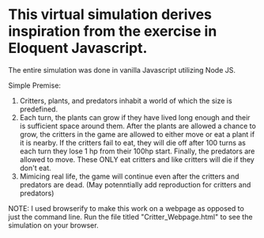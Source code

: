 # This virtual simulation derives inspiration from the exercise in Eloquent Javascript.
The entire simulation was done in vanilla Javascript utilizing Node JS. 

Simple Premise:
1. Critters, plants, and predators inhabit a world of which the size is predefined. 
2. Each turn, the plants can grow if they have lived long enough and their is sufficient space around them. After the plants are allowed a chance to grow, the critters in the game are allowed to either  move  or eat a  plant if it is nearby. If the critters fail to eat, they will die off after 100 turns as each turn they lose 1 hp from their 100hp start. Finally,  the predators are allowed to move. These ONLY eat critters and like critters will die if they don't eat.
3. Mimicing real life, the game will continue even after the critters and predators are dead. (May potenntially add reproduction for critters and predators)

NOTE: I used browserify to make this work on a webpage as opposed to just the command line. Run the file titled "Critter_Webpage.html" to see the simulation on your browser.